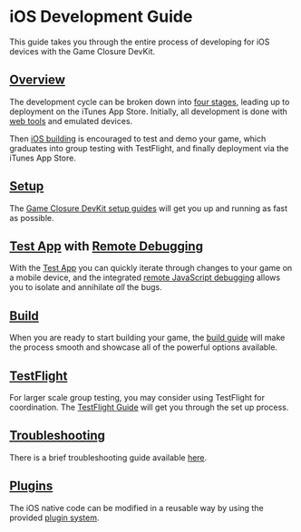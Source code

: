 # iOS Development Guide

This guide takes you through the entire process of developing for iOS devices
with the Game Closure DevKit.

## [Overview](./ios-stages.html)

The development cycle can be broken down into [four stages](./ios-stages.html),
leading up to deployment on the iTunes App Store.  Initially, all
development is done with [web tools](../guide/install.html) and emulated
devices.

Then [iOS building](./ios-build.html) is encouraged to test and demo your game,
which graduates into group testing with TestFlight, and finally deployment
via the iTunes App Store.

## [Setup](./ios-setup.html)

The [Game Closure DevKit setup guides](./ios-setup.html) will get you up and
running as fast as possible.

## [Test App](./ios-test-app.html) with [Remote Debugging](./ios-remote-debug.html)

With the [Test App](./ios-test-app.html) you can quickly iterate through
changes to your game on a mobile device, and the integrated [remote JavaScript
debugging](./ios-remote-debug.html) allows you to isolate and annihilate *all*
the bugs.

## [Build](./ios-build.html)

When you are ready to start building your game, the [build
guide](./ios-build.html) will make the process smooth and showcase all of the
powerful options available.

## [TestFlight](./ios-testflight.html)

For larger scale group testing, you may consider using TestFlight for
coordination.  The [TestFlight Guide](./ios-testflight.html) will get you
through the set up process.

## [Troubleshooting](./ios-troubleshooting.html)

There is a brief troubleshooting guide available
[here](./ios-troubleshooting.html).

## [Plugins](./ios-plugin.html)

The iOS native code can be modified in a reusable way by using the provided
[plugin system](./ios-plugin.html).
